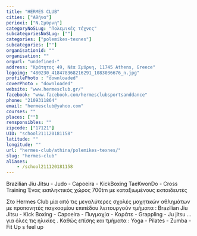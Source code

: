 ```yaml
---
title: "HERMES CLUB"
cities: ["Αθήνα"]
perioxi: ["Ν.Σμύρνη"]
categoryNoSLug: "Πολεμικές τέχνες"
subcategoriesNoSLug: [""]
categories: ["polemikes-texnes"]
subcategories: [""]
organisationid: ""
organisation: ""
orgurl: "undefined-"
address: "Κράτητος 49, Νέα Σμύρνη, 11745 Athens, Greece"
logoimg: "480230_418478368216291_1083036676_n.jpg"
profilePhoto : "downloaded"
coverPhoto : "downloaded"
website: "www.hermesclub.gr/"
facebook: "www.facebook.com/hermesclubsportsanddance"
phone: "2109311864"
email: "hermesclub@yahoo.com"
courses: ""
places: [""]
rensponsibles: ""
zipcode: ["17121"]
UID: "school211120181158"
latitude: ""
longitude: ""
url: "hermes-club/athina/polemikes-texnes/"
slug: "hermes-club"
aliases:
    - /school211120181158
---
```



Brazilian Jiu Jitsu - Judo - Capoeira - KickBoxing TaeKwonDo - Cross Training Ένας εκπληκτικός χώρος 700tm με καταξιωμένους εκπαιδευτές

Στο Hermes Club μία από τις μεγαλύτερες σχολές μαχητικών αθλημάτων με προπονητές παγκοσμίου επιπέδου λειτουργούν τμήματα : Brazilian Jiu Jitsu - Kick Boxing - Capoeira - Πυγμαχία - Καράτε - Grappling - Ju jitsu ... για όλες τις ηλικίες . Καθώς επίσης και τμήματα : Yoga - Pilates - Zumba - Fit Up s feel up